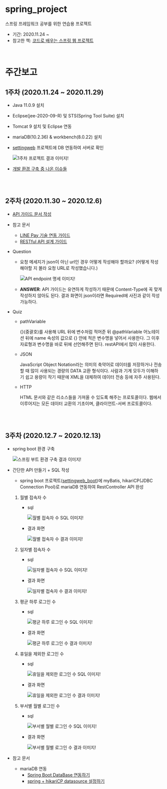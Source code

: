 # spring_project
스프링 프레임워크 공부를 위한 연습용 프로젝트

- 기간: 2020.11.24 ~   
- 참고한 책: [코드로 배우는 스프링 웹 프로젝트](https://www.aladin.co.kr/shop/wproduct.aspx?ItemId=166270352)

</br>

# 주간보고
## 1주차 (2020.11.24 ~ 2020.11.29)
- Java 11.0.9 설치
- Eclipse(jee-2020-09-R) 및 STS(Spring Tool Suite) 설치
- Tomcat 9 설치 및 Eclipse 연동
- mariaDB(10.2.36) & workbench(8.0.22) 설치
- [settingweb](./settingweb) 프로젝트에 DB 연동하여 서버로 확인

  ![1주차 프로젝트 결과 이미지!](./pics/week1/projectresult.jpg "1주차 프로젝트 결과")

- [개발 환경 구축 중 나온 이슈들](./docs/[1week]how-to-resolve-setting-issues.md "개발 환경 구축 중 나온 이슈들")

</br>
</br>

## 2주차 (2020.11.30 ~ 2020.12.6)
- [API 가이드 문서 작성](./docs/[week2]SW_활용률_API_사용_가이드.pdf)
- 참고 문서
    - [LINE Pay 기술 연동 가이드](https://pay.line.me/file/guidebook/technicallinking/LINE_Pay_Technical_Linking_Guide_for_Normal_Merchant_v1.0.1_ko.pdf)
    - [RESTful API 설계 가이드](https://sanghaklee.tistory.com/57)
- Question
  - 요청 메세지가 json이 아닌 url인 경우 어떻게 작성해야 할까요? (어떻게 작성해야할 지 몰라 요청 URL로 작성했습니다.)
  
    ![API endpoint 명세 이미지!](./pics/week2/API_endpoint.jpg "LINE Pay 기술 연동 가이드에서 캡처")

  - **ANSWER**: API 가이드는 유연하게 작성하기 때문에 Content-Type에 꼭 맞게 작성하지 않아도 된다. 결과 화면이 json이라면 Required에 사진과 같이 작성 가능하다.

- Quiz
  - pathVariable
    
    {}(중괄호)를 사용해 URL 뒤에 변수처럼 적어준 뒤 @pathVariable 어노테이션 뒤에 name 속성의 값으로 {} 안에 적은 변수명을 넣어서 사용한다. 그 이후 자료형과 변수명을 바로 뒤에 선언해주면 된다. restAPI에서 많이 사용한다.

  - JSON

    JavaScript Object Notation라는 의미의 축약어로 데이터를 저장하거나 전송할 때 많이 사용되는 경량의 DATA 교환 형식이다. 사람과 기계 모두가 이해하기 쉽고 용량이 작기 때문에 XML을 대체하여 데이터 전송 등에 자주 사용된다.

  - HTTP

     HTML 문서와 같은 리소스들을 가져올 수 있도록 해주는 프로토콜이다. 웹에서 이루어지는 모든 데이터 교환의 기초이며, 클라이언트-서버 프로토콜이다.

</br>
</br>

## 3주차 (2020.12.7 ~ 2020.12.13)
- spring boot 환경 구축

  ![스프링 부트 환경 구축 결과 이미지!](./pics/week3/spring_boot_test_result.jpg "스프링 부트 환경 구축 결과 화면")

- 간단한 API 만들기 + SQL 작성
  - spring boot 프로젝트([settingweb_boot](./settingweb_boot))에 myBatis, hikariCP(JDBC Connection Pool)로 mariaDB 연동하여 RestController API 완성
  
  1. 월별 접속자 수
      - sql

        ![월별 접속자 수 SQL 이미지!](./pics/week3/visitorsMonth_sql.jpg "월별 접속자 수 SQL")

      - 결과 화면

        ![월별 접속자 수 결과 이미지!](./pics/week3/visitorsMonth_result.jpg "월별 접속자 수 결과")

  1. 일자별 접속자 수
      - sql

        ![일자별 접속자 수 SQL 이미지!](./pics/week3/visitorsDate_sql.jpg "일자별 접속자 수 SQL")

      - 결과 화면
      
        ![일자별 접속자 수 결과 이미지!](./pics/week3/visitorsDate_result.jpg "일자별 접속자 수 결과")

  1. 평균 하루 로그인 수
      - sql

        ![평균 하루 로그인 수 SQL 이미지!](./pics/week3/loginAvgDate_sql.jpg "평균 하루 로그인 수 SQL")

      - 결과 화면

        ![평균 하루 로그인 수 결과 이미지!](./pics/week3/loginAvgDate_result.jpg "평균 하루 로그인 수 결과")      

  1. 휴일을 제외한 로그인 수
      - sql

        ![휴일을 제외한 로그인 수 SQL 이미지!](./pics/week3/loginWeekday_sql.jpg "휴일을 제외한 로그인 수 SQL")

      - 결과 화면
      
        ![휴일을 제외한 로그인 수 결과 이미지!](./pics/week3/loginWeekday_result.jpg "휴일을 제외한 로그인 수 결과")

  1. 부서별 월별 로그인 수
      - sql

        ![부서별 월별 로그인 수 SQL 이미지!](./pics/week3/loginDeptandMonth_sql.jpg "부서별 월별 로그인 수 SQL")

      - 결과 화면

        ![부서별 월별 로그인 수 결과 이미지!](./pics/week3/loginDeptandMonth_result.jpg "부서별 월별 로그인 수 결과")  

- 참고 문서
  - mariaDB 연동
    - [Spring Boot DataBase 연동하기](https://goddaehee.tistory.com/205?category=367461)
    - [spring + hikariCP datasource 설정하기](https://oingdaddy.tistory.com/13)

</br>
</br>
